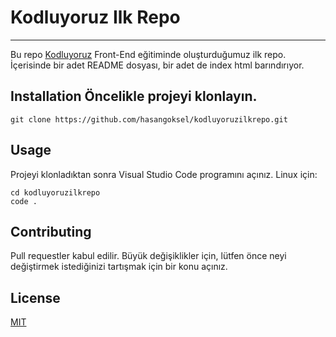 # Kodluyoruz Ilk Repo 
--- 
Bu repo [Kodluyoruz](https://app.patika.dev/courses/git/odev1) Front-End eğitiminde oluşturduğumuz ilk repo. İçerisinde bir adet README dosyası, bir adet de index html barındırıyor. 
## Installation Öncelikle projeyi klonlayın. 
``` 
git clone https://github.com/hasangoksel/kodluyoruzilkrepo.git 
```
 ## Usage 
 Projeyi klonladıktan sonra Visual Studio Code programını açınız. 
 Linux için: 
 ``` 
 cd kodluyoruzilkrepo 
 code . 
 ``` 
 ## Contributing 
 Pull requestler kabul edilir. Büyük değişiklikler için, lütfen önce neyi değiştirmek istediğinizi tartışmak için bir konu açınız. 

## License
[MIT]()
